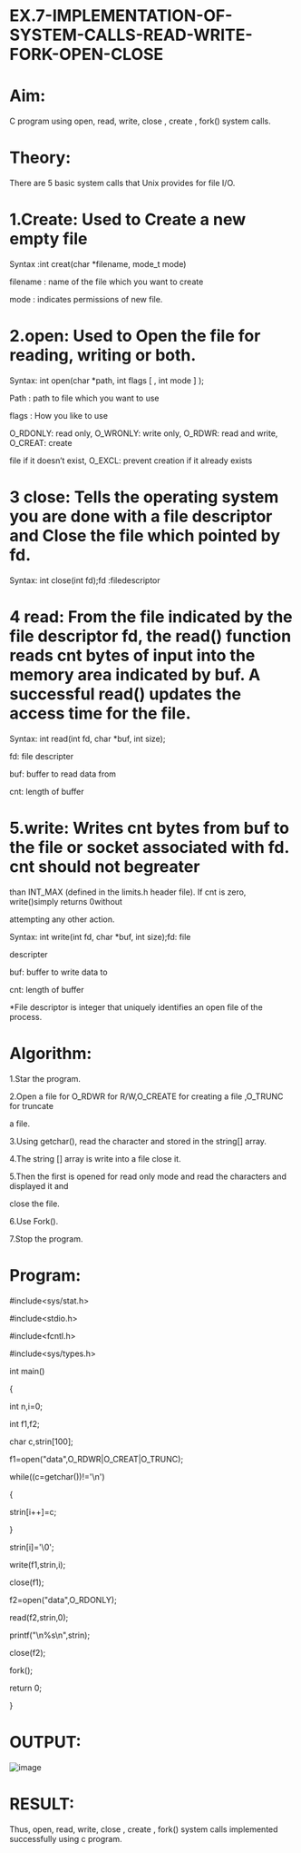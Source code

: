 # EX.7-IMPLEMENTATION-OF-SYSTEM-CALLS-READ-WRITE-FORK-OPEN-CLOSE
# Aim:
C program using open, read, write, close , create , fork() system calls.

# Theory:

There are 5 basic system calls that Unix provides for file I/O.

# 1.Create: Used to Create a new empty file

Syntax :int creat(char *filename, mode_t mode)

filename : name of the file which you want to create

mode : indicates permissions of new file.

# 2.open: Used to Open the file for reading, writing or both.
Syntax: int open(char *path, int flags [ , int mode ] );

Path : path to file which you want to use

flags : How you like to use

O_RDONLY: read only, O_WRONLY: write only, O_RDWR: read and write, O_CREAT: create

file if it doesn’t exist, O_EXCL: prevent creation if it already exists

# 3 close: Tells the operating system you are done with a file descriptor and Close the file which pointed by fd.
Syntax: int close(int fd);fd :filedescriptor

# 4 read: From the file indicated by the file descriptor fd, the read() function reads cnt bytes of input into the memory area indicated by buf. A successful read() updates the access time for the file.
Syntax: int read(int fd, char *buf, int size);

fd: file descripter

buf: buffer to read data from

cnt: length of buffer

# 5.write: Writes cnt bytes from buf to the file or socket associated with fd. cnt should not begreater

than INT_MAX (defined in the limits.h header file). If cnt is zero, write()simply returns 0without

attempting any other action.

Syntax: int write(int fd, char *buf, int size);fd: file

descripter

buf: buffer to write data to

cnt: length of buffer

*File descriptor is integer that uniquely identifies an open file of the process.

# Algorithm:

1.Star the program.

2.Open a file for O_RDWR for R/W,O_CREATE for creating a file ,O_TRUNC for truncate

a file.

3.Using getchar(), read the character and stored in the string[] array.

4.The string [] array is write into a file close it.

5.Then the first is opened for read only mode and read the characters and displayed it and

close the file.

6.Use Fork().

7.Stop the program.

# Program:


#include<sys/stat.h>

#include<stdio.h>

#include<fcntl.h>

#include<sys/types.h>

int main()

{

int n,i=0;

int f1,f2;

char c,strin[100];

f1=open("data",O_RDWR|O_CREAT|O_TRUNC);

while((c=getchar())!='\n')

{

strin[i++]=c;

}

strin[i]='\0';

write(f1,strin,i);

close(f1);

f2=open("data",O_RDONLY);

read(f2,strin,0);

printf("\n%s\n",strin);

close(f2);

fork();

return 0;

}

# OUTPUT:

![image](https://github.com/kancharlaNarmadha/EX.7-IMPLEMENTATION-OF-SYSTEM-CALLS-READ-WRITE-FORK-OPEN-CLOSE/assets/119559316/0da61e52-6b61-4f69-ab88-8922f0d379fe)


# RESULT:
Thus, open, read, write, close , create , fork() system calls implemented successfully using c program.

